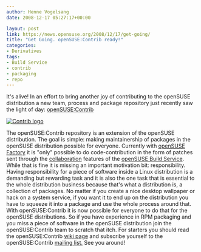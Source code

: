 ```yaml
---
author: Henne Vogelsang
date: 2008-12-17 05:27:17+00:00

layout: post
link: https://news.opensuse.org/2008/12/17/get-going/
title: "Get Going. openSUSE:Contrib ready!"
categories:
- Derivatives
tags:
- Build Service
- contrib
- packaging
- repo
---
```

It's alive! In an effort to bring another joy of contributing to the openSUSE distribution a new team, process and package repository just recently saw the light of day: [openSUSE:Contrib](http://en.opensuse.org/Contrib)

[![Contrib logo](http://farm4.static.flickr.com/3247/3102005667_19f085d193_o.png)](http://en.opensuse.org/Contrib)

The openSUSE:Contrib repository is an extension of the openSUSE distribution. The goal is simple: making maintainership of packages in the openSUSE distribution possible for everyone. Currently with [openSUSE Factory](http://en.opensuse.org/Factory) it is "only" possible to do code-contribution in the form of patches sent through the [collaboration](http://en.opensuse.org/Build_Service/Collaboration) features of the [openSUSE Build Service](https://build.opensuse.org/). While that is fine it is missing an important motivation bit: responsibility. Having responsibility for a piece of software inside a Linux distribution is a demanding but rewarding task and it is also the one task that is essential to the whole distribution business because that's what a distribution is, a collection of packages. No matter if you create a nice desktop wallpaper or hack on a system service, if you want it to end up on the distribution you have to squeeze it into a package and use the whole process around that. With openSUSE:Contrib it is now possible for everyone to do that for the openSUSE distributions. So if you have experience in RPM packaging and you miss a piece of software in the openSUSE distribution join the openSUSE:Contrib team to scratch that itch. For starters you should read the openSUSE:Contrib [wiki page](http://en.opensuse.org/Contrib) and subscribe yourself to the openSUSE:Contrib [mailing list.](http://lists.opensuse.org/opensuse-contrib) See you around! [
](http://lists.opensuse.org/opensuse-contrib)		
